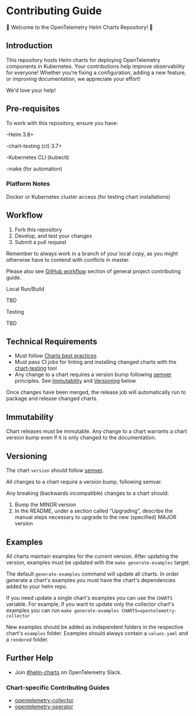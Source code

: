 # Contributing Guide

🎉 Welcome to the OpenTelemetry Helm Charts Repository! 🎉

## Introduction

This repository hosts Helm charts for deploying OpenTelemetry components in Kubernetes. Your contributions help improve observability for everyone! Whether you’re fixing a configuration, adding a new feature, or improving documentation, we appreciate your effort!

We'd love your help!

## Pre-requisites

To work with this repository, ensure you have:

-Helm 3.8+

-chart-testing (ct) 3.7+

-Kubernetes CLI (kubectl)

-make (for automation)

### Platform Notes

Docker or Kubernetes cluster access (for testing chart installations)

## Workflow 

1. Fork this repository
1. Develop, and test your changes
1. Submit a pull request

Remember to always work in a branch of your local copy, as you might otherwise
have to contend with conflicts in master.

Please also see [GitHub
workflow](https://github.com/open-telemetry/community/blob/main/CONTRIBUTING.md#github-workflow)
section of general project contributing guide.

Local Run/Build

TBD

Testing

TBD

## Technical Requirements

* Must follow [Charts best practices](https://helm.sh/docs/topics/chart_best_practices/)
* Must pass CI jobs for linting and installing changed charts with the
  [chart-testing](https://github.com/helm/chart-testing) tool
* Any change to a chart requires a version bump following
  [semver](https://semver.org/) principles. See [Immutability](#immutability)
  and [Versioning](#versioning) below

Once changes have been merged, the release job will automatically run to package
and release changed charts.

## Immutability

Chart releases must be immutable. Any change to a chart warrants a chart version
bump even if it is only changed to the documentation.

## Versioning

The chart `version` should follow [semver](https://semver.org/).

All changes to a chart require a version bump, following semvar.

Any breaking (backwards incompatible) changes to a chart should:
1. Bump the MINOR version
2. In the README, under a section called "Upgrading", describe the manual steps
   necessary to upgrade to the new (specified) MAJOR version

## Examples

All charts maintain examples for the current version. After updating the version, examples must be updated with the `make generate-examples` target.

The default `generate-examples` command will update all charts.  In order generate a chart's examples you must have the chart's dependencies added to your helm repo.

If you need update a single chart's examples you can use the `CHARTS` variable.  For example, if you want to update only the collector chart's examples you can run `make generate-examples CHARTS=opentelemetry-collector`

New examples should be added as independent folders in the respective chart's `examples` folder.  Examples should always contain a `values.yaml` and a `rendered` folder.

## Further Help

- Join [#helm-charts](https://cloud-native.slack.com/archives/C03HVLM8LAH) on OpenTelemetry Slack.
  
### Chart-specific Contributing Guides

- [opentelemetry-collector](./charts/opentelemetry-collector/CONTRIBUTING.md)
- [opentelemetry-operator](./charts/opentelemetry-operator/CONTRIBUTING.md)
